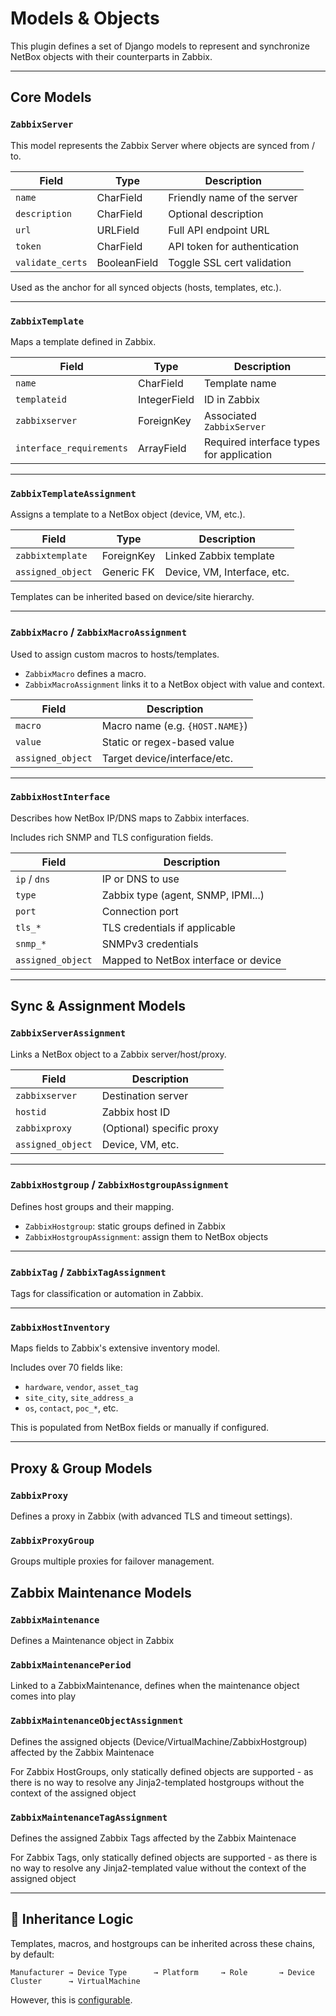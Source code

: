# Models & Objects

This plugin defines a set of Django models to represent and synchronize NetBox objects with their counterparts in Zabbix.

---

## Core Models

### `ZabbixServer`

This model represents the Zabbix Server where objects are synced from / to.

| Field            | Type         | Description                         |
|------------------|--------------|-------------------------------------|
| `name`           | CharField    | Friendly name of the server         |
| `description`    | CharField    | Optional description                |
| `url`            | URLField     | Full API endpoint URL               |
| `token`          | CharField    | API token for authentication        |
| `validate_certs` | BooleanField | Toggle SSL cert validation          |

Used as the anchor for all synced objects (hosts, templates, etc.).

---

### `ZabbixTemplate`

Maps a template defined in Zabbix.

| Field                    | Type         | Description                              |
|--------------------------|--------------|------------------------------------------|
| `name`                   | CharField    | Template name                            |
| `templateid`             | IntegerField | ID in Zabbix                             |
| `zabbixserver`           | ForeignKey   | Associated `ZabbixServer`                |
| `interface_requirements` | ArrayField   | Required interface types for application |

---

### `ZabbixTemplateAssignment`

Assigns a template to a NetBox object (device, VM, etc.).

| Field                  | Type         | Description                           |
|------------------------|--------------|---------------------------------------|
| `zabbixtemplate`       | ForeignKey   | Linked Zabbix template                |
| `assigned_object`      | Generic FK   | Device, VM, Interface, etc.           |

Templates can be inherited based on device/site hierarchy.

---

### `ZabbixMacro` / `ZabbixMacroAssignment`

Used to assign custom macros to hosts/templates.

- `ZabbixMacro` defines a macro.
- `ZabbixMacroAssignment` links it to a NetBox object with value and context.

| Field             | Description                             |
|-------------------|-----------------------------------------|
| `macro`           | Macro name (e.g. `{HOST.NAME}`)         |
| `value`           | Static or regex-based value             |
| `assigned_object` | Target device/interface/etc.            |

---

### `ZabbixHostInterface`

Describes how NetBox IP/DNS maps to Zabbix interfaces.

Includes rich SNMP and TLS configuration fields.

| Field            | Description                                |
|------------------|--------------------------------------------|
| `ip` / `dns`     | IP or DNS to use                           |
| `type`           | Zabbix type (agent, SNMP, IPMI...)         |
| `port`           | Connection port                            |
| `tls_*`          | TLS credentials if applicable              |
| `snmp_*`         | SNMPv3 credentials                         |
| `assigned_object`| Mapped to NetBox interface or device       |

---

## Sync & Assignment Models

### `ZabbixServerAssignment`

Links a NetBox object to a Zabbix server/host/proxy.

| Field            | Description                      |
|------------------|----------------------------------|
| `zabbixserver`   | Destination server               |
| `hostid`         | Zabbix host ID                   |
| `zabbixproxy`    | (Optional) specific proxy        |
| `assigned_object`| Device, VM, etc.                 |

---

### `ZabbixHostgroup` / `ZabbixHostgroupAssignment`

Defines host groups and their mapping.

- `ZabbixHostgroup`: static groups defined in Zabbix
- `ZabbixHostgroupAssignment`: assign them to NetBox objects

---

### `ZabbixTag` / `ZabbixTagAssignment`

Tags for classification or automation in Zabbix.

---

### `ZabbixHostInventory`

Maps fields to Zabbix's extensive inventory model.

Includes over 70 fields like:

- `hardware`, `vendor`, `asset_tag`
- `site_city`, `site_address_a`
- `os`, `contact`, `poc_*`, etc.

This is populated from NetBox fields or manually if configured.

---

## Proxy & Group Models

### `ZabbixProxy`

Defines a proxy in Zabbix (with advanced TLS and timeout settings).

### `ZabbixProxyGroup`

Groups multiple proxies for failover management.

## Zabbix Maintenance Models

### `ZabbixMaintenance`

Defines a Maintenance object in Zabbix

### `ZabbixMaintenancePeriod`

Linked to a ZabbixMaintenance, defines when the maintenance object comes into play

### `ZabbixMaintenanceObjectAssignment`

Defines the assigned objects (Device/VirtualMachine/ZabbixHostgroup) affected by the Zabbix Maintenace

For Zabbix HostGroups, only statically defined objects are supported - as there is no way to resolve any Jinja2-templated hostgroups without the context of the assigned object

### `ZabbixMaintenanceTagAssignment`

Defines the assigned Zabbix Tags affected by the Zabbix Maintenace

For Zabbix Tags, only statically defined objects are supported - as there is no way to resolve any Jinja2-templated value without the context of the assigned object

---

## 🧬 Inheritance Logic

Templates, macros, and hostgroups can be inherited across these chains, by default:

```plaintext
Manufacturer → Device Type      → Platform     → Role       → Device
Cluster      → VirtualMachine
```

However, this is [configurable](configuration.md).
